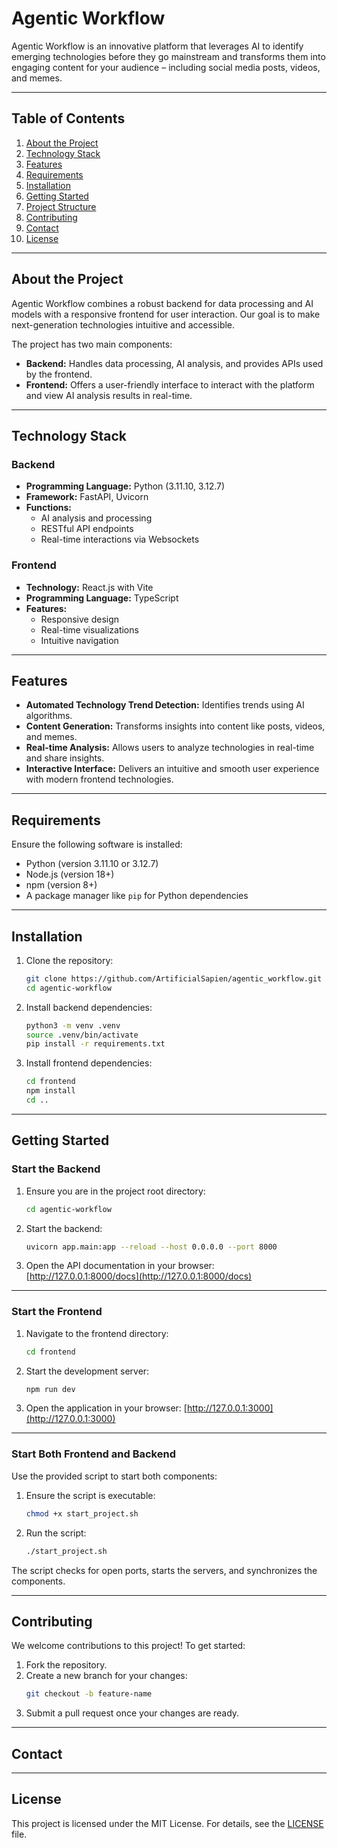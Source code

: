# **Agentic Workflow**

Agentic Workflow is an innovative platform that leverages AI to identify emerging technologies before they go mainstream and transforms them into engaging content for your audience – including social media posts, videos, and memes.

---

## **Table of Contents**

1. [About the Project](#about-the-project)
2. [Technology Stack](#technology-stack)
3. [Features](#features)
4. [Requirements](#requirements)
5. [Installation](#installation)
6. [Getting Started](#getting-started)
7. [Project Structure](#project-structure)
8. [Contributing](#contributing)
9. [Contact](#contact)
10. [License](#license)

---

## **About the Project**

Agentic Workflow combines a robust backend for data processing and AI models with a responsive frontend for user interaction. Our goal is to make next-generation technologies intuitive and accessible.

The project has two main components:
- **Backend:** Handles data processing, AI analysis, and provides APIs used by the frontend.
- **Frontend:** Offers a user-friendly interface to interact with the platform and view AI analysis results in real-time.

---

## **Technology Stack**

### Backend
- **Programming Language:** Python (3.11.10, 3.12.7)
- **Framework:** FastAPI, Uvicorn
- **Functions:** 
  - AI analysis and processing
  - RESTful API endpoints
  - Real-time interactions via Websockets

### Frontend
- **Technology:** React.js with Vite
- **Programming Language:** TypeScript
- **Features:**
  - Responsive design
  - Real-time visualizations
  - Intuitive navigation

---

## **Features**

- **Automated Technology Trend Detection:** Identifies trends using AI algorithms.
- **Content Generation:** Transforms insights into content like posts, videos, and memes.
- **Real-time Analysis:** Allows users to analyze technologies in real-time and share insights.
- **Interactive Interface:** Delivers an intuitive and smooth user experience with modern frontend technologies.

---

## **Requirements**

Ensure the following software is installed:
- Python (version 3.11.10 or 3.12.7)
- Node.js (version 18+)
- npm (version 8+)
- A package manager like `pip` for Python dependencies

---

## **Installation**

1. Clone the repository:
   ```bash
   git clone https://github.com/ArtificialSapien/agentic_workflow.git
   cd agentic-workflow
   ```

2. Install backend dependencies:
   ```bash
   python3 -m venv .venv
   source .venv/bin/activate
   pip install -r requirements.txt
   ```

3. Install frontend dependencies:
   ```bash
   cd frontend
   npm install
   cd ..
   ```

---

## **Getting Started**

### **Start the Backend**
1. Ensure you are in the project root directory:
   ```bash
   cd agentic-workflow
   ```

2. Start the backend:
   ```bash
   uvicorn app.main:app --reload --host 0.0.0.0 --port 8000
   ```

3. Open the API documentation in your browser:
   [http://127.0.0.1:8000/docs](http://127.0.0.1:8000/docs)

---

### **Start the Frontend**
1. Navigate to the frontend directory:
   ```bash
   cd frontend
   ```

2. Start the development server:
   ```bash
   npm run dev
   ```

3. Open the application in your browser:
   [http://127.0.0.1:3000](http://127.0.0.1:3000)

---

### **Start Both Frontend and Backend**

Use the provided script to start both components:

1. Ensure the script is executable:
   ```bash
   chmod +x start_project.sh
   ```

2. Run the script:
   ```bash
   ./start_project.sh
   ```

The script checks for open ports, starts the servers, and synchronizes the components.

---

## **Contributing**

We welcome contributions to this project! To get started:

1. Fork the repository.
2. Create a new branch for your changes:
   ```bash
   git checkout -b feature-name
   ```
3. Submit a pull request once your changes are ready.

---

## **Contact**


---

## **License**

This project is licensed under the MIT License. For details, see the [LICENSE](LICENSE) file.
